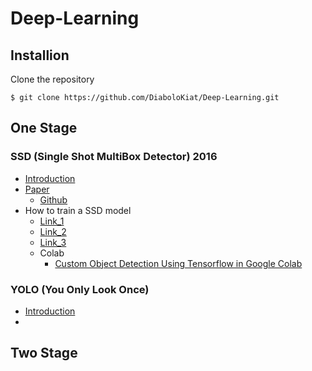 # Deep-Learning


## **Installion**
Clone the repository
```
$ git clone https://github.com/DiaboloKiat/Deep-Learning.git
```

## **One Stage**
### SSD (Single Shot MultiBox Detector) 2016
- [Introduction](https://github.com/DiaboloKiat/Deep-Learning/blob/master/Introduction/OneStage/SSD/SSD.md)
- [Paper](https://link.springer.com/chapter/10.1007/978-3-319-46448-0_2)
    -  [Github](https://github.com/weiliu89/caffe/tree/ssd)
- How to train a SSD model
    - [Link_1](https://tensorflow-object-detection-api-tutorial.readthedocs.io/en/latest/training.html)
    - [Link_2](https://github.com/ichbinblau/tfrecord_generator/wiki/Train-your-own-model-with-SSD-MobileNet)
    - [Link_3](https://heartbeat.fritz.ai/real-time-object-detection-using-ssd-mobilenet-v2-on-video-streams-3bfc1577399c)
    - Colab
        - [Custom Object Detection Using Tensorflow in Google Colab](https://medium.com/@matus.tanon/custom-object-detection-using-tensorflow-in-google-colab-e4d6e1a17f18)



### YOLO (You Only Look Once)
- [Introduction]()
-


## **Two Stage**
### 









